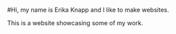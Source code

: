 #Hi, my name is Erika Knapp and I like to make websites.

This is a website showcasing some of my work.